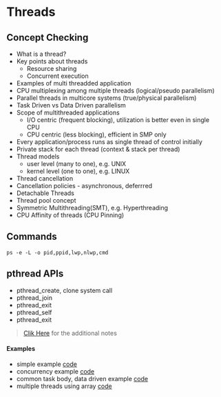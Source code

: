 # Threads

## Concept Checking
* What is a thread?
* Key points about threads
  * Resource sharing
  * Concurrent execution
* Examples of multi threadded application
* CPU multiplexing among multiple threads (logical/pseudo parallelism)
* Parallel threads in multicore systems (true/physical parallelism)
* Task Driven vs Data Driven parallelism
* Scope of multithreaded applications
  * I/O centric (frequent blocking), utilization is better even in single CPU
  * CPU centric (less blocking), efficient in SMP only
* Every application/process runs as single thread of control initially
* Private stack for each thread (context & stack per thread)
* Thread models
  * user level (many to one), e.g. UNIX
  * kernel level (one to one), e.g. LINUX
* Thread cancellation 
* Cancellation policies - asynchronous, deferrred
* Detachable Threads
* Thread pool concept
* Symmetric Multithreading(SMT), e.g. Hyperthreading
* CPU Affinity of threads (CPU Pinning)

## Commands
```
ps -e -L -o pid,ppid,lwp,nlwp,cmd
```

## pthread APIs
* pthread_create, clone system call
* pthread_join
* pthread_exit
* pthread_self
* pthread_exit

> [Clik Here](Notes.md) for the additional notes

#### Examples
* simple example [code](code/psample.c)
* concurrency example [code](code/pconcur.c)
* common task body, data driven example [code](code/psingle.c)
* multiple threads using array [code](code/pmulti.c)
